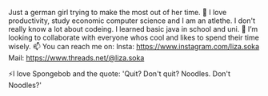 Just a german girl trying to make the most out of her time.
👀 I love productivity, study economic computer science and I am an atlethe.
I don't really know a lot about codeing. I learned basic java in school and uni.
💞️ I’m looking to collaborate with everyone whos cool and likes to spend their time wisely.
📫 You can reach me on:
Insta:  https://www.instagram.com/liza.soka
Mail:   https://www.threads.net/@liza.soka

⚡I love Spongebob and the quote: 'Quit? Don't quit? Noodles. Don't Noodles?'
